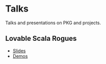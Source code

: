 # Talks

Talks and presentations on PKG and projects.

## Lovable Scala Rogues

- [Slides]("https://purplekingdomgames.github.io/talks/lovable-scala-rogues/")
- [Demos](lovable-scala-rogues/README.md)

